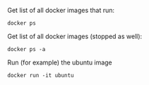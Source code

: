 Get list of all docker images that run:
```
docker ps 
```

Get list of all docker images (stopped as well):
```
docker ps -a
```

Run (for example) the ubuntu image
```
docker run -it ubuntu
```
